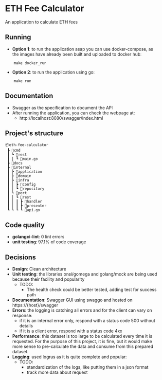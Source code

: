 # ETH Fee Calculator

An application to calculate ETH fees

## Running

- **Option 1**: to run the application asap you can use docker-compose, as the images have already been built and uploaded to docker hub:
```shell
    make docker_run
```

- **Option 2**: to run the application using go:
```shell
    make run
```

## Documentation

- Swagger as the specification to document the API
- After running the application, you can check the webpage at:
    - http://localhost:8080/swagger/index.html

## Project's structure

```shell script
📦eth-fee-calculator
 ┣ 📂cmd
 ┃ ┗ 📂rest
 ┃ ┃ ┗ 📜main.go
 ┣ 📂docs
 ┣ 📂internal
 ┃ ┣ 📂application
 ┃ ┣ 📂domain
 ┃ ┣ 📂infra
 ┃ ┃ ┣ 📂config
 ┃ ┃ ┗ 📂repository
 ┃ ┗ 📂port
 ┃ ┃ ┗ 📂rest
 ┃ ┃ ┃ ┣ 📂handler
 ┃ ┃ ┃ ┣ 📂presenter
 ┗ ┗ ┗ ┗ 📜api.go
```

## Code quality
- **golangci-lint**: 0 lint errors
- **unit testing**: 97.1% of code coverage

## Decisions

- **Design**: Clean architecture
- **Unit testing**: the libraries onsi/gomega and golang/mock are being used because their facility and popularity
  - TODO:
    - The health check could be better tested, adding test for success path
- **Documentation**: Swagger GUI using swaggo and hosted on https://{host}/swagger
- **Errors**: the logging is catching all errors and for the client can vary on response:
    - if it is an internal error only, respond with a status code 500 without details
    - if it is a client error, respond with a status code 4xx
- **Performance**: this dataset is too large to be calculated every time it is requested. For the purpose of this project, it is fine, but it would make more sense to pre-calculate the data and consume from this prepared dataset. 
- **Logging**: used logrus as it is quite complete and popular:
  - TODO:
    - standardization of the logs, like putting them in a json format
    - track more data about request
